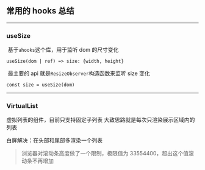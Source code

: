 ## 常用的 hooks 总结

---

### useSize

​ 基于`ahooks`这个库，用于监听 dom 的尺寸变化

`useSize(dom | ref) => size: {width, height}`

​ 最主要的 api 就是`ResizeObserver`构造函数来监听 size 变化

```react
const size = useSize(dom)
```

---

### VirtualList

虚拟列表的组件，目前只支持固定子列表
大致思路就是每次只渲染展示区域内的列表

白屏解决：在头部和尾部多渲染一个列表

> 浏览器对滚动条高度做了一个限制，极限值为 33554400，超出这个值滚动条不再增加
